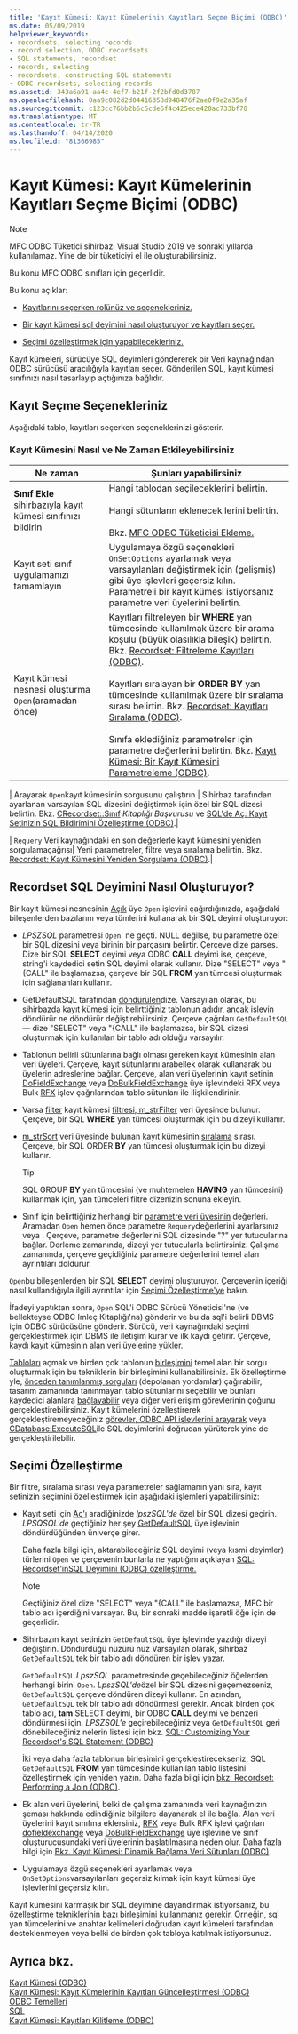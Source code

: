 ```yaml
---
title: 'Kayıt Kümesi: Kayıt Kümelerinin Kayıtları Seçme Biçimi (ODBC)'
ms.date: 05/09/2019
helpviewer_keywords:
- recordsets, selecting records
- record selection, ODBC recordsets
- SQL statements, recordset
- records, selecting
- recordsets, constructing SQL statements
- ODBC recordsets, selecting records
ms.assetid: 343a6a91-aa4c-4ef7-b21f-2f2bfd0d3787
ms.openlocfilehash: 0aa9c082d2d04416358d948476f2ae0f9e2a35af
ms.sourcegitcommit: c123cc76bb2b6c5cde6f4c425ece420ac733bf70
ms.translationtype: MT
ms.contentlocale: tr-TR
ms.lasthandoff: 04/14/2020
ms.locfileid: "81366985"
---
```

# <a name="recordset-how-recordsets-select-records-odbc"></a>Kayıt Kümesi: Kayıt Kümelerinin Kayıtları Seçme Biçimi (ODBC)

> [!NOTE]
> MFC ODBC Tüketici sihirbazı Visual Studio 2019 ve sonraki yıllarda kullanılamaz. Yine de bir tüketiciyi el ile oluşturabilirsiniz.

Bu konu MFC ODBC sınıfları için geçerlidir.

Bu konu açıklar:

- [Kayıtlarını seçerken rolünüz ve seçenekleriniz.](#_core_your_options_in_selecting_records)

- [Bir kayıt kümesi sql deyimini nasıl oluşturuyor ve kayıtları seçer.](#_core_how_a_recordset_constructs_its_sql_statement)

- [Seçimi özelleştirmek için yapabilecekleriniz.](#_core_customizing_the_selection)

Kayıt kümeleri, sürücüye SQL deyimleri göndererek bir Veri kaynağından ODBC sürücüsü aracılığıyla kayıtları seçer. Gönderilen SQL, kayıt kümesi sınıfınızı nasıl tasarlayıp açtığınıza bağlıdır.

## <a name="your-options-in-selecting-records"></a><a name="_core_your_options_in_selecting_records"></a>Kayıt Seçme Seçenekleriniz

Aşağıdaki tablo, kayıtları seçerken seçeneklerinizi gösterir.

### <a name="how-and-when-you-can-affect-a-recordset"></a>Kayıt Kümesini Nasıl ve Ne Zaman Etkileyebilirsiniz

|Ne zaman|Şunları yapabilirsiniz|
|--------------|-------------|
|**Sınıf Ekle** sihirbazıyla kayıt kümesi sınıfınızı bildirin|Hangi tablodan seçileceklerini belirtin.<br /><br /> Hangi sütunların eklenecek lerini belirtin.<br /><br /> Bkz. [MFC ODBC Tüketicisi Ekleme.](../../mfc/reference/adding-an-mfc-odbc-consumer.md)|
|Kayıt seti sınıf uygulamanızı tamamlayın|Uygulamaya özgü seçenekleri `OnSetOptions` ayarlamak veya varsayılanları değiştirmek için (gelişmiş) gibi üye işlevleri geçersiz kılın. Parametreli bir kayıt kümesi istiyorsanız parametre veri üyelerini belirtin.|
|Kayıt kümesi nesnesi oluşturma `Open`(aramadan önce)|Kayıtları filtreleyen bir **WHERE** yan tümcesinde kullanılmak üzere bir arama koşulu (büyük olasılıkla bileşik) belirtin. Bkz. [Recordset: Filtreleme Kayıtları (ODBC)](../../data/odbc/recordset-filtering-records-odbc.md).<br /><br /> Kayıtları sıralayan bir **ORDER BY** yan tümcesinde kullanılmak üzere bir sıralama sırası belirtin. Bkz. [Recordset: Kayıtları Sıralama (ODBC)](../../data/odbc/recordset-sorting-records-odbc.md).<br /><br /> Sınıfa eklediğiniz parametreler için parametre değerlerini belirtin. Bkz. [Kayıt Kümesi: Bir Kayıt Kümesini Parametreleme (ODBC)](../../data/odbc/recordset-parameterizing-a-recordset-odbc.md).|

| Arayarak `Open`kayıt kümesinin sorgusunu çalıştırın | Sihirbaz tarafından ayarlanan varsayılan SQL dizesini değiştirmek için özel bir SQL dizesi belirtin. Bkz. [CRecordset::Sınıf](../../mfc/reference/crecordset-class.md#open) *Kitaplığı Başvurusu* ve [SQL'de Aç: Kayıt Setinizin SQL Bildirimini Özelleştirme (ODBC)](../../data/odbc/sql-customizing-your-recordsets-sql-statement-odbc.md).|

| `Requery` Veri kaynağındaki en son değerlerle kayıt kümesini yeniden sorgulamaçağrısı| Yeni parametreler, filtre veya sıralama belirtin. Bkz. [Recordset: Kayıt Kümesini Yeniden Sorgulama (ODBC)](../../data/odbc/recordset-requerying-a-recordset-odbc.md).|

## <a name="how-a-recordset-constructs-its-sql-statement"></a><a name="_core_how_a_recordset_constructs_its_sql_statement"></a>Recordset SQL Deyimini Nasıl Oluşturuyor?

Bir kayıt kümesi nesnesinin [Açık](../../mfc/reference/crecordset-class.md#open) üye `Open` işlevini çağırdığınızda, aşağıdaki bileşenlerden bazılarını veya tümlerini kullanarak bir SQL deyimi oluşturuyor:

- *LPSZSQL* parametresi `Open`' ne geçti. NULL değilse, bu parametre özel bir SQL dizesini veya birinin bir parçasını belirtir. Çerçeve dize parses. Dize bir SQL **SELECT** deyimi veya ODBC **CALL** deyimi ise, çerçeve, string'i kaydedici setin SQL deyimi olarak kullanır. Dize "SELECT" veya "{CALL" ile başlamazsa, çerçeve bir SQL **FROM** yan tümcesi oluşturmak için sağlananları kullanır.

- GetDefaultSQL tarafından [döndürülen](../../mfc/reference/crecordset-class.md#getdefaultsql)dize. Varsayılan olarak, bu sihirbazda kayıt kümesi için belirttiğiniz tablonun adıdır, ancak işlevin döndürür ne döndürür değiştirebilirsiniz. Çerçeve çağrıları `GetDefaultSQL` — dize "SELECT" veya "{CALL" ile başlamazsa, bir SQL dizesi oluşturmak için kullanılan bir tablo adı olduğu varsayılır.

- Tablonun belirli sütunlarına bağlı olması gereken kayıt kümesinin alan veri üyeleri. Çerçeve, kayıt sütunlarını arabellek olarak kullanarak bu üyelerin adreslerine bağlar. Çerçeve, alan veri üyelerinin kayıt setinin [DoFieldExchange](../../mfc/reference/crecordset-class.md#dofieldexchange) veya [DoBulkFieldExchange](../../mfc/reference/crecordset-class.md#dofieldexchange) üye işlevindeki RFX veya Bulk [RFX](../../data/odbc/record-field-exchange-using-rfx.md) işlev çağrılarından tablo sütunları ile ilişkilendirinir.

- Varsa [filter](../../data/odbc/recordset-filtering-records-odbc.md) kayıt kümesi [filtresi, m_strFilter](../../mfc/reference/crecordset-class.md#m_strfilter) veri üyesinde bulunur. Çerçeve, bir SQL **WHERE** yan tümcesi oluşturmak için bu dizeyi kullanır.

- [m_strSort](../../mfc/reference/crecordset-class.md#m_strsort) veri üyesinde bulunan kayıt kümesinin [sıralama](../../data/odbc/recordset-sorting-records-odbc.md) sırası. Çerçeve, bir SQL ORDER **BY** yan tümcesi oluşturmak için bu dizeyi kullanır.

   > [!TIP]
   > SQL GROUP **BY** yan tümcesini (ve muhtemelen **HAVING** yan tümcesini) kullanmak için, yan tümceleri filtre dizenizin sonuna ekleyin.

- Sınıf için belirttiğiniz herhangi bir [parametre veri üyesinin](../../data/odbc/recordset-parameterizing-a-recordset-odbc.md) değerleri. Aramadan `Open` hemen önce parametre `Requery`değerlerini ayarlarsınız veya . Çerçeve, parametre değerlerini SQL dizesinde "?" yer tutucularına bağlar. Derleme zamanında, dizeyi yer tutucularla belirtirsiniz. Çalışma zamanında, çerçeve geçidiğiniz parametre değerlerini temel alan ayrıntıları doldurur.

`Open`bu bileşenlerden bir SQL **SELECT** deyimi oluşturuyor. Çerçevenin içeriği nasıl kullandığıyla ilgili ayrıntılar için [Seçimi Özelleştirme'ye](#_core_customizing_the_selection) bakın.

İfadeyi yaptıktan sonra, `Open` SQL'i ODBC Sürücü Yöneticisi'ne (ve bellekteyse ODBC Imleç Kitaplığı'na) gönderir ve bu da sql'i belirli DBMS için ODBC sürücüsüne gönderir. Sürücü, veri kaynağındaki seçimi gerçekleştirmek için DBMS ile iletişim kurar ve ilk kaydı getirir. Çerçeve, kaydı kayıt kümesinin alan veri üyelerine yükler.

[Tabloları](../../data/odbc/recordset-declaring-a-class-for-a-table-odbc.md) açmak ve birden çok tablonun [birleşimini](../../data/odbc/recordset-performing-a-join-odbc.md) temel alan bir sorgu oluşturmak için bu tekniklerin bir birleşimini kullanabilirsiniz. Ek özelleştirme yle, [önceden tanımlanmış sorguları](../../data/odbc/recordset-declaring-a-class-for-a-predefined-query-odbc.md) (depolanan yordamlar) çağırabilir, tasarım zamanında tanınmayan tablo sütunlarını seçebilir ve bunları kaydedici alanlara [bağlayabilir](../../data/odbc/recordset-dynamically-binding-data-columns-odbc.md) veya diğer veri erişim görevlerinin çoğunu gerçekleştirebilirsiniz. Kayıt kümelerini özelleştirerek gerçekleştiremeyeceğiniz [görevler, ODBC API işlevlerini arayarak](../../data/odbc/odbc-calling-odbc-api-functions-directly.md) veya [CDatabase:ExecuteSQL](../../mfc/reference/cdatabase-class.md#executesql)ile SQL deyimlerini doğrudan yürüterek yine de gerçekleştirilebilir.

## <a name="customizing-the-selection"></a><a name="_core_customizing_the_selection"></a>Seçimi Özelleştirme

Bir filtre, sıralama sırası veya parametreler sağlamanın yanı sıra, kayıt setinizin seçimini özelleştirmek için aşağıdaki işlemleri yapabilirsiniz:

- Kayıt seti için [Aç'ı](../../mfc/reference/crecordset-class.md#open) aradiğinizde *lpszSQL'de* özel bir SQL dizesi geçirin. *LPSQSQL'de* geçtiğiniz her şey [GetDefaultSQL](../../mfc/reference/crecordset-class.md#getdefaultsql) üye işlevinin döndürdüğünden üniverçe girer.

   Daha fazla bilgi için, aktarabileceğiniz SQL deyimi (veya kısmi deyimler) türlerini `Open` ve çerçevenin bunlarla ne yaptığını açıklayan [SQL: Recordset'inSQL Deyimini (ODBC) özelleştirme.](../../data/odbc/sql-customizing-your-recordsets-sql-statement-odbc.md)

    > [!NOTE]
    >  Geçtiğiniz özel dize "SELECT" veya "{CALL" ile başlamazsa, MFC bir tablo adı içerdiğini varsayar. Bu, bir sonraki madde işaretli öğe için de geçerlidir.

- Sihirbazın kayıt setinizin `GetDefaultSQL` üye işlevinde yazdığı dizeyi değiştirin. Döndürdüğü nüzürü nüz Varsayılan olarak, sihirbaz `GetDefaultSQL` tek bir tablo adı döndüren bir işlev yazar.

   `GetDefaultSQL` *LpszSQL* parametresinde geçebileceğiniz öğelerden herhangi birini `Open`. *LpszSQL'de*özel bir SQL dizesini geçemezseniz, `GetDefaultSQL` çerçeve döndüren dizeyi kullanır. En azından, `GetDefaultSQL` tek bir tablo adı döndürmesi gerekir. Ancak birden çok tablo adı, **tam** SELECT deyimi, bir ODBC **CALL** deyimi ve benzeri döndürmesi için. *LPSZSQL'e* geçirebileceğiniz veya `GetDefaultSQL` geri dönebileceğiniz nelerin listesi için bkz. [SQL: Customizing Your Recordset's SQL Statement (ODBC)](../../data/odbc/sql-customizing-your-recordsets-sql-statement-odbc.md)

   İki veya daha fazla tablonun birleşimini gerçekleştirecekseniz, SQL `GetDefaultSQL` **FROM** yan tümcesinde kullanılan tablo listesini özelleştirmek için yeniden yazın. Daha fazla bilgi için [bkz: Recordset: Performing a Join (ODBC)](../../data/odbc/recordset-performing-a-join-odbc.md).

- Ek alan veri üyelerini, belki de çalışma zamanında veri kaynağınızın şeması hakkında edindiğiniz bilgilere dayanarak el ile bağla. Alan veri üyelerini kayıt sınıfına eklersiniz, [RFX](../../data/odbc/record-field-exchange-using-rfx.md) veya Bulk RFX işlevi çağrıları [dofieldexchange](../../mfc/reference/crecordset-class.md#dofieldexchange) veya [DoBulkFieldExchange](../../mfc/reference/crecordset-class.md#dobulkfieldexchange) üye işlevine ve sınıf oluşturucusundaki veri üyelerinin başlatılmasına neden olur. Daha fazla bilgi için [Bkz. Kayıt Kümesi: Dinamik Bağlama Veri Sütunları (ODBC)](../../data/odbc/recordset-dynamically-binding-data-columns-odbc.md).

- Uygulamaya özgü seçenekleri ayarlamak veya `OnSetOptions`varsayılanları geçersiz kılmak için kayıt kümesi üye işlevlerini geçersiz kılın.

Kayıt kümesini karmaşık bir SQL deyimine dayandırmak istiyorsanız, bu özelleştirme tekniklerinin bazı birleşimini kullanmanız gerekir. Örneğin, sql yan tümcelerini ve anahtar kelimeleri doğrudan kayıt kümeleri tarafından desteklenmeyen veya belki de birden çok tabloya katılmak istiyorsunuz.

## <a name="see-also"></a>Ayrıca bkz.

[Kayıt Kümesi (ODBC)](../../data/odbc/recordset-odbc.md)<br/>
[Kayıt Kümesi: Kayıt Kümelerinin Kayıtları Güncelleştirmesi (ODBC)](../../data/odbc/recordset-how-recordsets-update-records-odbc.md)<br/>
[ODBC Temelleri](../../data/odbc/odbc-basics.md)<br/>
[SQL](../../data/odbc/sql.md)<br/>
[Kayıt Kümesi: Kayıtları Kilitleme (ODBC)](../../data/odbc/recordset-locking-records-odbc.md)
